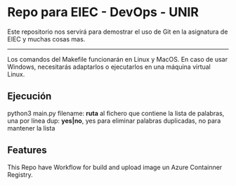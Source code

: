 # Repo para EIEC - DevOps - UNIR

Este repositorio nos servirá para demostrar el uso de Git en la asignatura de EIEC y muchas cosas mas.

---

Los comandos del Makefile funcionarán en Linux y MacOS. En caso de usar Windows, necesitarás adaptarlos o ejecutarlos en una máquina virtual Linux.

## Ejecución

python3 main.py <filename> <dup>
  filename: **ruta** al fichero que contiene la lista de palabras, una por línea
  dup: **yes|no**, yes para eliminar palabras duplicadas, no para mantener la lista

## Features
This Repo have Workflow for build and upload image un Azure Containner Registry.